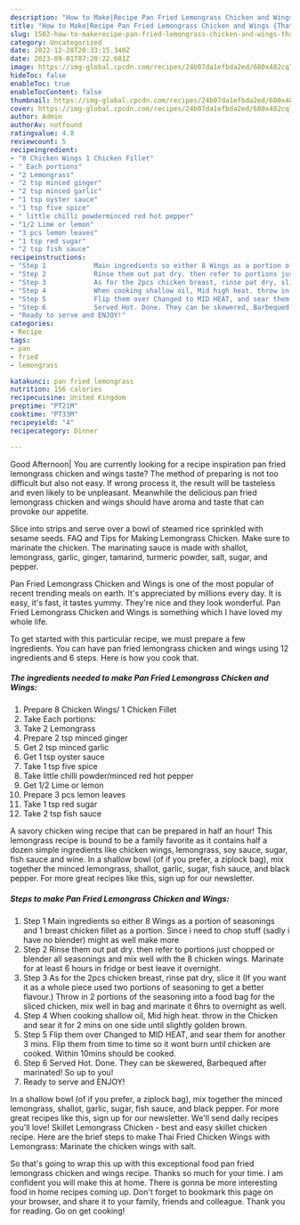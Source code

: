 ```yaml
---
description: "How to Make|Recipe Pan Fried Lemongrass Chicken and Wings {That is Special"
title: "How to Make|Recipe Pan Fried Lemongrass Chicken and Wings {That is Special"
slug: 1502-how-to-makerecipe-pan-fried-lemongrass-chicken-and-wings-that-is-special
category: Uncategorized
date: 2022-12-28T20:33:15.340Z
date: 2023-09-01T07:20:22.681Z
image: https://img-global.cpcdn.com/recipes/24b07da1efbda2ed/680x482cq70/pan-fried-lemongrass-chicken-and-wings-recipe-main-photo.jpg
hideToc: false
enableToc: true
enableTocContent: false
thumbnail: https://img-global.cpcdn.com/recipes/24b07da1efbda2ed/680x482cq70/pan-fried-lemongrass-chicken-and-wings-recipe-main-photo.jpg
cover: https://img-global.cpcdn.com/recipes/24b07da1efbda2ed/680x482cq70/pan-fried-lemongrass-chicken-and-wings-recipe-main-photo.jpg
author: Admin
authorAv: notfound
ratingvalue: 4.8
reviewcount: 5
recipeingredient:
- "8 Chicken Wings 1 Chicken Fillet"
- " Each portions"
- "2 Lemongrass"
- "2 tsp minced ginger"
- "2 tsp minced garlic"
- "1 tsp oyster sauce"
- "1 tsp five spice"
- " little chilli powderminced red hot pepper"
- "1/2 Lime or lemon"
- "3 pcs lemon leaves"
- "1 tsp red sugar"
- "2 tsp fish sauce"
recipeinstructions:
- "Step 1            Main ingredients so either 8 Wings as a portion of seasonings and 1 breast chicken fillet as a portion. Since i need to chop stuff (sadly i have no blender) might as well make more"
- "Step 2            Rinse them out pat dry. then refer to portions just chopped or blender all seasonings and mix well with the 8 chicken wings. Marinate for at least 6 hours in fridge or best leave it overnight."
- "Step 3            As for the 2pcs chicken breast, rinse pat dry, slice it (If you want it as a whole piece used two portions of seasoning to get a better flavour.) Throw in 2 portions of the seasoning into a food bag for the sliced chicken, mix well in bag and marinate it 6hrs to overnight as well."
- "Step 4            When cooking shallow oil, Mid high heat. throw in the Chicken and sear it for 2 mins on one side until slightly golden brown."
- "Step 5            Flip them over Changed to MID HEAT, and sear them for another 3 mins. Flip them from time to time so it wont burn until chicken are cooked. Within 10mins should be cooked."
- "Step 6            Served Hot. Done. They can be skewered, Barbequed after marinated! So up to you!"
- "Ready to serve and ENJOY!"
categories:
- Recipe
tags:
- pan
- fried
- lemongrass

katakunci: pan fried lemongrass 
nutrition: 156 calories
recipecuisine: United Kingdom
preptime: "PT21M"
cooktime: "PT33M"
recipeyield: "4"
recipecategory: Dinner

---
```



Good Afternoon| You are currently looking for a recipe inspiration pan fried lemongrass chicken and wings taste? The method of preparing is not too difficult but also not easy. If wrong process it, the result will be tasteless and even likely to be unpleasant. Meanwhile the delicious pan fried lemongrass chicken and wings should have aroma and taste that can provoke our appetite.





Slice into strips and serve over a bowl of steamed rice sprinkled with sesame seeds. FAQ and Tips for Making Lemongrass Chicken. Make sure to marinate the chicken. The marinating sauce is made with shallot, lemongrass, garlic, ginger, tamarind, turmeric powder, salt, sugar, and pepper.

Pan Fried Lemongrass Chicken and Wings is one of the most popular of recent trending meals on earth. It's appreciated by millions every day. It is easy, it's fast, it tastes yummy. They're nice and they look wonderful. Pan Fried Lemongrass Chicken and Wings is something which I have loved my whole life.


To get started with this particular recipe, we must prepare a few ingredients. You can have pan fried lemongrass chicken and wings using 12 ingredients and 6 steps. Here is how you cook that.

<!--inarticleads1-->

##### The ingredients needed to make Pan Fried Lemongrass Chicken and Wings:

1. Prepare 8 Chicken Wings/ 1 Chicken Fillet
1. Take  Each portions:
1. Take 2 Lemongrass
1. Prepare 2 tsp minced ginger
1. Get 2 tsp minced garlic
1. Get 1 tsp oyster sauce
1. Take 1 tsp five spice
1. Take  little chilli powder/minced red hot pepper
1. Get 1/2 Lime or lemon
1. Prepare 3 pcs lemon leaves
1. Take 1 tsp red sugar
1. Take 2 tsp fish sauce


A savory chicken wing recipe that can be prepared in half an hour! This lemongrass recipe is bound to be a family favorite as it contains half a dozen simple ingredients like chicken wings, lemongrass, soy sauce, sugar, fish sauce and wine. In a shallow bowl (of if you prefer, a ziplock bag), mix together the minced lemongrass, shallot, garlic, sugar, fish sauce, and black pepper. For more great recipes like this, sign up for our newsletter. 

<!--inarticleads2-->

##### Steps to make Pan Fried Lemongrass Chicken and Wings:

1. Step 1            Main ingredients so either 8 Wings as a portion of seasonings and 1 breast chicken fillet as a portion. Since i need to chop stuff (sadly i have no blender) might as well make more
1. Step 2            Rinse them out pat dry. then refer to portions just chopped or blender all seasonings and mix well with the 8 chicken wings. Marinate for at least 6 hours in fridge or best leave it overnight.
1. Step 3            As for the 2pcs chicken breast, rinse pat dry, slice it (If you want it as a whole piece used two portions of seasoning to get a better flavour.) Throw in 2 portions of the seasoning into a food bag for the sliced chicken, mix well in bag and marinate it 6hrs to overnight as well.
1. Step 4            When cooking shallow oil, Mid high heat. throw in the Chicken and sear it for 2 mins on one side until slightly golden brown.
1. Step 5            Flip them over Changed to MID HEAT, and sear them for another 3 mins. Flip them from time to time so it wont burn until chicken are cooked. Within 10mins should be cooked.
1. Step 6            Served Hot. Done. They can be skewered, Barbequed after marinated! So up to you!
1. Ready to serve and ENJOY!

In a shallow bowl (of if you prefer, a ziplock bag), mix together the minced lemongrass, shallot, garlic, sugar, fish sauce, and black pepper. For more great recipes like this, sign up for our newsletter. We&#39;ll send daily recipes you&#39;ll love! Skillet Lemongrass Chicken - best and easy skillet chicken recipe. Here are the brief steps to make Thai Fried Chicken Wings with Lemongrass: Marinate the chicken wings with salt. 

So that's going to wrap this up with this exceptional food pan fried lemongrass chicken and wings recipe. Thanks so much for your time. I am confident you will make this at home. There is gonna be more interesting food in home recipes coming up. Don't forget to bookmark this page on your browser, and share it to your family, friends and colleague. Thank you for reading. Go on get cooking!
